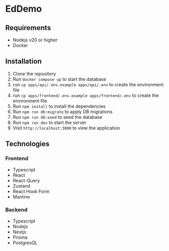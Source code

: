 # EdDemo

## Requirements

- Nodejs v20 or higher
- Docker

## Installation

1. Clone the repository
2. Run `docker compose up` to start the database
3. run `cp apps/api/.env.example apps/api/.env` to create the environment file
4. run `cp apps/frontend/.env.example apps/frontend/.env` to create the environment file
5. Run `npm install` to install the dependencies
6. Run `npm run db:migrate` to apply DB migrations
7. Run `npm run db:seed` to seed the database
8. Run `npm run dev` to start the server
9. Visit `http://localhost:3000` to view the application

## Technologies

### Frontend

- Typescript
- React
- React-Query
- Zustand
- React Hook Form
- Mantine

### Backend

- Typescript
- Nodejs
- Nestjs
- Prisma
- PostgresQL
